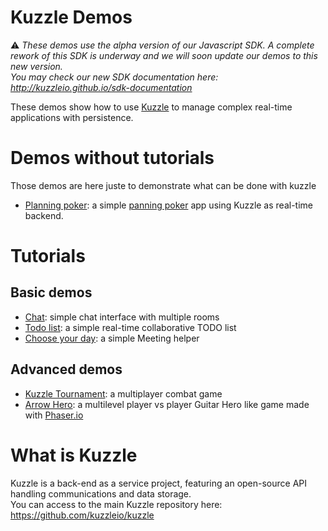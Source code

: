 # Kuzzle Demos

:warning: *These demos use the alpha version of our Javascript SDK. A complete rework of this SDK is underway and we will soon update our demos to this new version.  
You may check our new SDK documentation here: http://kuzzleio.github.io/sdk-documentation*

These demos show how to use [Kuzzle](https://github.com/kuzzleio/kuzzle) to manage complex real-time applications with persistence.  


# Demos without tutorials
Those demos are here juste to demonstrate what can be done with kuzzle
* [Planning poker](planning-poker): a simple [panning poker](https://fr.wikipedia.org/wiki/Planning_poker) app using Kuzzle as real-time backend.

# Tutorials

## Basic demos

* [Chat](chat/tutorial.md): simple chat interface with multiple rooms
* [Todo list](todolist/tutorial.md): a simple real-time collaborative TODO list
* [Choose your day](chooseyourday/tutorial.md): a simple Meeting helper

## Advanced demos

* [Kuzzle Tournament](tournament/tutorial.md): a multiplayer combat game
* [Arrow Hero](arrow-hero/tutorial.md): a multilevel player vs player Guitar Hero like game made with [Phaser.io](http://phaser.io)

# What is Kuzzle

Kuzzle is a back-end as a service project, featuring an open-source API handling communications and data storage.  
You can access to the main Kuzzle repository here: https://github.com/kuzzleio/kuzzle
